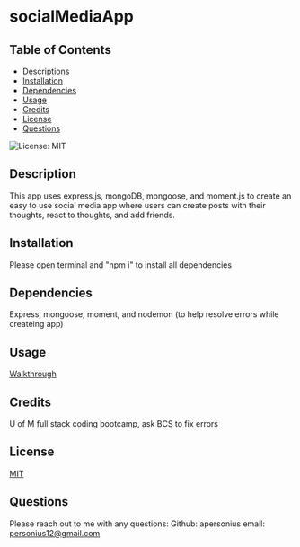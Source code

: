 # socialMediaApp

## Table of Contents
* [Descriptions](#description)
* [Installation](#installation)
* [Dependencies](#dependencies)
* [Usage](#usage)
* [Credits](#credits)
* [License](#license)
* [Questions](#questions)

![License: MIT](https://img.shields.io/badge/License-MIT-yellow.svg)

## Description

This app uses express.js, mongoDB, mongoose, and moment.js to create an easy to use social media app where users can create posts with their thoughts, react to thoughts, and add friends.


## Installation

Please open terminal and "npm i" to install all dependencies

## Dependencies

Express, mongoose, moment, and nodemon (to help resolve errors while createing app)

## Usage

[Walkthrough]()

## Credits

U of M full stack coding bootcamp, ask BCS to fix errors

## License

[MIT](https://choosealicense.com/licenses/mit/)

## Questions

Please reach out to me with any questions: 
Github: apersonius
email: personius12@gmail.com